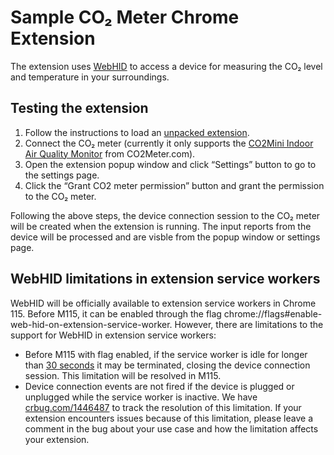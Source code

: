 # **Sample CO₂ Meter Chrome Extension**

The extension uses [WebHID](https://developer.chrome.com/en/articles/hid/) to access a device for measuring the CO₂ level and temperature in your surroundings.

## **Testing the extension**

1. Follow the instructions to load an [unpacked extension](https://developer.chrome.com/docs/extensions/mv3/getstarted/development-basics/#load-unpacked).
2. Connect the CO₂ meter (currently it only supports the [CO2Mini Indoor Air Quality Monitor](https://www.co2meter.com/products/co2mini-co2-indoor-air-quality-monitor) from CO2Meter.com).
3. Open the extension popup window and click “Settings” button to go to the settings page.
4. Click the “Grant CO2 meter permission” button and grant the permission to the CO₂ meter.

Following the above steps, the device connection session to the CO₂ meter will be created when the extension is running. The input reports from the device will be processed and are visble from the popup window or settings page.

## **WebHID limitations in extension service workers**

WebHID will be officially available to extension service workers in Chrome 115. Before M115, it can be enabled through the flag chrome://flags#enable-web-hid-on-extension-service-worker. However, there are limitations to the support for WebHID in extension service workers:

- Before M115 with flag enabled, if the service worker is idle for longer than [30 seconds](https://source.chromium.org/chromium/chromium/src/+/main:third_party/blink/public/mojom/service_worker/service_worker.mojom;l=150;drc=ff468ef351dc107e9bb92635914e3908d763cf29) it may be terminated, closing the device connection session. This limitation will be resolved in M115.
- Device connection events are not fired if the device is plugged or unplugged while the service worker is inactive. We have [crbug.com/1446487](http://crbug.com/1446487) to track the resolution of this limitation. If your extension encounters issues because of this limitation, please leave a comment in the bug about your use case and how the limitation affects your extension.
